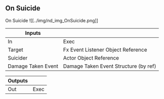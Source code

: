 ## On Suicide
On Suicide
![[../img/nd_img_OnSuicide.png]]

|Inputs||
|--|--|
| In | Exec |
| Target | Fx Event Listener Object Reference |
| Suicider | Actor Object Reference |
| Damage Taken Event | Damage Taken Event Structure (by ref) |

|Outputs||
|--|--|
| Out | Exec |
